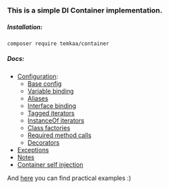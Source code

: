 ### This is a simple DI Container implementation.

##### Installation:
```composer
composer require temkaa/container
```

##### Docs:
- [Configuration](./docs/01_configuration):
  - [Base config](./docs/01_configuration/01_minimum_config.md)
  - [Variable binding](./docs/01_configuration/01_variable_binding.md)
  - [Aliases](./docs/01_configuration/01_alias.md)
  - [Interface binding](./docs/01_configuration/01_interface_binding.md)
  - [Tagged iterators](./docs/01_configuration/01_tagged_iterator.md)
  - [InstanceOf iterators](./docs/01_configuration/01_instance_of_iterator.md)
  - [Class factories](./docs/01_configuration/01_class_factories.md)
  - [Required method calls](./docs/01_configuration/01_required_method_call.md)
  - [Decorators](./docs/01_configuration/01_decorator.md)
- [Exceptions](./docs/02_exceptions.md)
- [Notes](./docs/03_notes.md)
- [Container self injection](./docs/04_container_self_reference.md)

And [here](./examples) you can find practical examples :)
